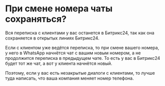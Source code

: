 # При смене номера чаты сохраняться?

Вся переписка с клиентами у вас останется в Битрикс24, так как она сохраняется в открытых линиях Битрикс24.

Если с клиентом уже ведётся переписка, то при смене вашего номера, у него в WhatsApp начнётся чат с вашим новым номером, а не продолжится переписка в предыдущем чате. То есть у вас в Битрикс24 будет тот же чат, а вот у клиента начнётся новый.

Поэтому, если у вас есть незакрытые диалоги с клиентами, то лучше туда написать, что ваша компания меняет номер телефона.
